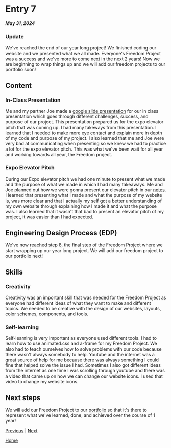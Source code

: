 # Entry 7
##### May 31, 2024

### Update
We've reached the end of our year long project! We finished coding our website and we presented what we all made. Everyone's Freedom Project was a success and we've more to come next in the next 2 years! Now we are beginning to wrap things up and we will add our freedom projects to our portfolio soon!

## Content

### In-Class Presentation

Me and my partner Joe made a [google slide presentation](https://docs.google.com/presentation/d/1y_WxQUBVwVSWlmgBhd8s24UOm_IPpfGh-H2BJjkCRk4/edit#slide=id.p) for our in class presentation which goes through different challenges, success, and purpose of our project. This presentation prepared us for the expo elevator pitch that was coming up. I had many takeways from this presentation. I learned that I needed to make more eye contact and explain more in depth of my code and purpose of my project. I also learned that me and Joe were very bad at communicating when presenting so we knew we had to practice a lot for the expo elevator pitch. This was what we've been wait for all year and working towards all year, the Freedom project.

### Expo Elevator Pitch
During our Expo elevator pitch we had one minute to present what we made and the purpose of what we made in which I had many takeaways. Me and Joe planned out how we were gonna present our elevator pitch in our [notes](https://docs.google.com/document/d/14SmxUgDBHcs8CC8RRI8-yK_nnkAcw1OodxcWRIkEORk/edit). I learned that presenting what I made and what the purpose of my website is, was more clear and that I actually my self got a better understanding of my own website through explaining how I made it and what the purpose was. I also learned that it wasn't that bad to present an elevator pitch of my project, it was easier than I had expected.

## Engineering Design Process (EDP)
We've now reached step 8, the final step of the Freedom Project where we start wrapping up our year long project. We will add our freedom project to our portfolio next!

## Skills

### Creativity
Creativity was an important skill that was needed for the Freedom Project as everyone had different ideas of what they want to make and different topics. We needed to be creative with the design of our websites, layouts, color schemes, components, and tools.

### Self-learning
Self-learning is very important as everyone used different tools. I had to learn how to use animated.css and a-frame for my Freedom Project. We also had to teach ourselves how to solve problems with our code because there wasn't always somebody to help. Youtube and the internet was a great source of help for me because there was always something I could fine that helped solve the issue I had. Sometimes I also got different ideas from the internet as one time I was scrolling through youtube and there was a video that came up on how we can change our website icons. I used that video to change my website icons.

## Next steps
We will add our Freedom Project to our [portfolio](https://jimmyl6413.github.io/) so that it's there to represent what we've learned, done, and achieved over the course of 1 year!

[Previous](entry06.md) | [Next](entry08.md)

[Home](../README.md)
